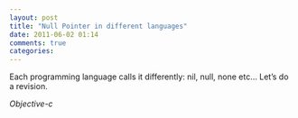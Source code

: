 ```yaml
---
layout: post
title: "Null Pointer in different languages"
date: 2011-06-02 01:14
comments: true
categories: 
---
```



Each programming language calls it differently: nil, null, none etc… Let’s do a revision.




_Objective-c_


